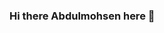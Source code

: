 ### Hi there Abdulmohsen here 👋

<!--
Here are some ideas to get you started:

- 🔭 I’m currently working on ... Android Studio
- 🌱 I’m currently learning ... Java
- 👯 I’m looking to collaborate on ... Java
- 🤔 I’m looking for help with ... The Kotlin side of Android Studio
- 💬 Ask me about ... Anything Useful
- 📫 How to reach me: ... By Using This Github
- 😄 Pronouns: ... He/Him
- ⚡ Fun fact: ... I am Almost Fluent In Spanish.
-->
